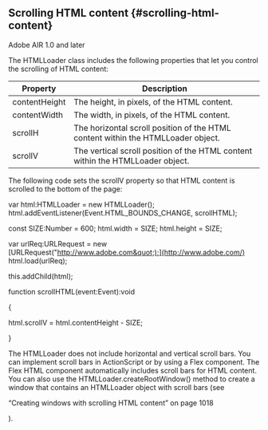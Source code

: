 ## Scrolling HTML content {#scrolling-html-content}

Adobe AIR 1.0 and later

The HTMLLoader class includes the following properties that let you control the scrolling of HTML content:

| **Property** | **Description** |
| --- | --- |
| contentHeight | The height, in pixels, of the HTML content. |
| contentWidth | The width, in pixels, of the HTML content. |
| scrollH | The horizontal scroll position of the HTML content within the HTMLLoader object. |
| scrollV | The vertical scroll position of the HTML content within the HTMLLoader object. |

The following code sets the scrollV property so that HTML content is scrolled to the bottom of the page:

var html:HTMLLoader = new HTMLLoader(); html.addEventListener(Event.HTML_BOUNDS_CHANGE, scrollHTML);

const SIZE:Number = 600; html.width = SIZE; html.height = SIZE;

var urlReq:URLRequest = new [URLRequest(&quot;http://www.adobe.com&quot;);](http://www.adobe.com/) html.load(urlReq);

this.addChild(html);

function scrollHTML(event:Event):void

{

html.scrollV = html.contentHeight - SIZE;

}

The HTMLLoader does not include horizontal and vertical scroll bars. You can implement scroll bars in ActionScript or by using a Flex component. The Flex HTML component automatically includes scroll bars for HTML content. You can also use the HTMLLoader.createRootWindow() method to create a window that contains an HTMLLoader object with scroll bars (see

“Creating windows with scrolling HTML content” on page 1018

).